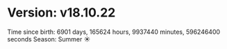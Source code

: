 # Version: v18.10.22
Time since birth: 6901 days, 165624 hours, 9937440 minutes, 596246400 seconds
Season: Summer ☀️
